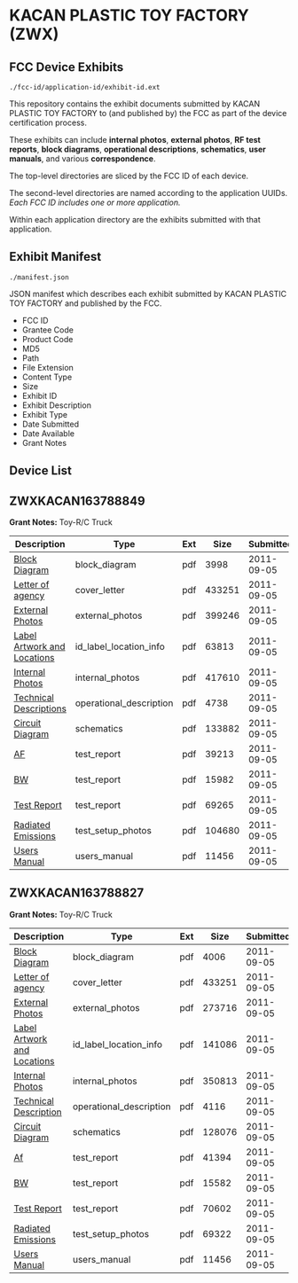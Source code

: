 # KACAN PLASTIC TOY FACTORY (ZWX)
## FCC Device Exhibits

```
./fcc-id/application-id/exhibit-id.ext
```

This repository contains the exhibit documents submitted by KACAN PLASTIC TOY FACTORY to (and published by) the FCC as part of the device certification process.

These exhibits can include **internal photos**, **external photos**, **RF test reports**, **block diagrams**, **operational descriptions**, **schematics**, **user manuals**, and various **correspondence**.

The top-level directories are sliced by the FCC ID of each device.

The second-level directories are named according to the application UUIDs. *Each FCC ID includes one or more application.*

Within each application directory are the exhibits submitted with that application. 

## Exhibit Manifest

```
./manifest.json
```

JSON manifest which describes each exhibit submitted by KACAN PLASTIC TOY FACTORY and published by the FCC.

- FCC ID
- Grantee Code
- Product Code
- MD5
- Path
- File Extension
- Content Type
- Size
- Exhibit ID
- Exhibit Description
- Exhibit Type
- Date Submitted
- Date Available
- Grant Notes

## Device List
## ZWXKACAN163788849
**Grant Notes:** Toy-R/C Truck

| Description | Type | Ext | Size | Submitted | Available |
| ----------- | ---- | --- | ---- | --------- | --------- |
| [Block Diagram](ZWXKACAN163788849/5aec7464f46d105b434a2e0406fbc99d/1536317.pdf) | block_diagram | pdf | 3998 | 2011-09-05 | 2011-09-05 |
| [Letter of agency](ZWXKACAN163788849/5aec7464f46d105b434a2e0406fbc99d/1536316.pdf) | cover_letter | pdf | 433251 | 2011-09-05 | 2011-09-05 |
| [External Photos](ZWXKACAN163788849/5aec7464f46d105b434a2e0406fbc99d/1536321.pdf) | external_photos | pdf | 399246 | 2011-09-05 | 2011-09-05 |
| [Label Artwork and Locations](ZWXKACAN163788849/5aec7464f46d105b434a2e0406fbc99d/1536323.pdf) | id_label_location_info | pdf | 63813 | 2011-09-05 | 2011-09-05 |
| [Internal Photos](ZWXKACAN163788849/5aec7464f46d105b434a2e0406fbc99d/1536322.pdf) | internal_photos | pdf | 417610 | 2011-09-05 | 2011-09-05 |
| [Technical Descriptions](ZWXKACAN163788849/5aec7464f46d105b434a2e0406fbc99d/1536320.pdf) | operational_description | pdf | 4738 | 2011-09-05 | 2011-09-05 |
| [Circuit Diagram](ZWXKACAN163788849/5aec7464f46d105b434a2e0406fbc99d/1536319.pdf) | schematics | pdf | 133882 | 2011-09-05 | 2011-09-05 |
| [AF](ZWXKACAN163788849/5aec7464f46d105b434a2e0406fbc99d/1536315.pdf) | test_report | pdf | 39213 | 2011-09-05 | 2011-09-05 |
| [BW](ZWXKACAN163788849/5aec7464f46d105b434a2e0406fbc99d/1536318.pdf) | test_report | pdf | 15982 | 2011-09-05 | 2011-09-05 |
| [Test Report](ZWXKACAN163788849/5aec7464f46d105b434a2e0406fbc99d/1536326.pdf) | test_report | pdf | 69265 | 2011-09-05 | 2011-09-05 |
| [Radiated Emissions](ZWXKACAN163788849/5aec7464f46d105b434a2e0406fbc99d/1536325.pdf) | test_setup_photos | pdf | 104680 | 2011-09-05 | 2011-09-05 |
| [Users Manual](ZWXKACAN163788849/5aec7464f46d105b434a2e0406fbc99d/1536324.pdf) | users_manual | pdf | 11456 | 2011-09-05 | 2011-09-05 |
## ZWXKACAN163788827
**Grant Notes:** Toy-R/C Truck

| Description | Type | Ext | Size | Submitted | Available |
| ----------- | ---- | --- | ---- | --------- | --------- |
| [Block Diagram](ZWXKACAN163788827/26e23600a92023210328e36d3c981739/1536330.pdf) | block_diagram | pdf | 4006 | 2011-09-05 | 2011-09-05 |
| [Letter of agency](ZWXKACAN163788827/26e23600a92023210328e36d3c981739/1536316.pdf) | cover_letter | pdf | 433251 | 2011-09-05 | 2011-09-05 |
| [External Photos](ZWXKACAN163788827/26e23600a92023210328e36d3c981739/1536334.pdf) | external_photos | pdf | 273716 | 2011-09-05 | 2011-09-05 |
| [Label Artwork and Locations](ZWXKACAN163788827/26e23600a92023210328e36d3c981739/1536336.pdf) | id_label_location_info | pdf | 141086 | 2011-09-05 | 2011-09-05 |
| [Internal Photos](ZWXKACAN163788827/26e23600a92023210328e36d3c981739/1536335.pdf) | internal_photos | pdf | 350813 | 2011-09-05 | 2011-09-05 |
| [Technical Description](ZWXKACAN163788827/26e23600a92023210328e36d3c981739/1536333.pdf) | operational_description | pdf | 4116 | 2011-09-05 | 2011-09-05 |
| [Circuit Diagram](ZWXKACAN163788827/26e23600a92023210328e36d3c981739/1536332.pdf) | schematics | pdf | 128076 | 2011-09-05 | 2011-09-05 |
| [Af](ZWXKACAN163788827/26e23600a92023210328e36d3c981739/1536328.pdf) | test_report | pdf | 41394 | 2011-09-05 | 2011-09-05 |
| [BW](ZWXKACAN163788827/26e23600a92023210328e36d3c981739/1536331.pdf) | test_report | pdf | 15582 | 2011-09-05 | 2011-09-05 |
| [Test Report](ZWXKACAN163788827/26e23600a92023210328e36d3c981739/1536339.pdf) | test_report | pdf | 70602 | 2011-09-05 | 2011-09-05 |
| [Radiated Emissions](ZWXKACAN163788827/26e23600a92023210328e36d3c981739/1536338.pdf) | test_setup_photos | pdf | 69322 | 2011-09-05 | 2011-09-05 |
| [Users Manual](ZWXKACAN163788827/26e23600a92023210328e36d3c981739/1536324.pdf) | users_manual | pdf | 11456 | 2011-09-05 | 2011-09-05 |
